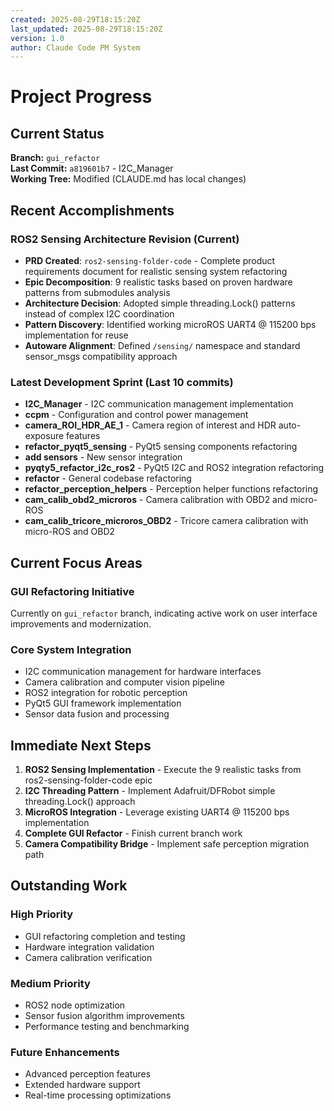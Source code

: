 ```yaml
---
created: 2025-08-29T18:15:20Z
last_updated: 2025-08-29T18:15:20Z
version: 1.0
author: Claude Code PM System
---
```


# Project Progress

## Current Status

**Branch:** `gui_refactor`  
**Last Commit:** `a819601b7` - I2C_Manager  
**Working Tree:** Modified (CLAUDE.md has local changes)  

## Recent Accomplishments

### ROS2 Sensing Architecture Revision (Current)
- **PRD Created**: `ros2-sensing-folder-code` - Complete product requirements document for realistic sensing system refactoring
- **Epic Decomposition**: 9 realistic tasks based on proven hardware patterns from submodules analysis
- **Architecture Decision**: Adopted simple threading.Lock() patterns instead of complex I2C coordination
- **Pattern Discovery**: Identified working microROS UART4 @ 115200 bps implementation for reuse
- **Autoware Alignment**: Defined `/sensing/` namespace and standard sensor_msgs compatibility approach

### Latest Development Sprint (Last 10 commits)
- **I2C_Manager** - I2C communication management implementation
- **ccpm** - Configuration and control power management 
- **camera_ROI_HDR_AE_1** - Camera region of interest and HDR auto-exposure features
- **refactor_pyqt5_sensing** - PyQt5 sensing components refactoring
- **add sensors** - New sensor integration
- **pyqty5_refactor_i2c_ros2** - PyQt5 I2C and ROS2 integration refactoring
- **refactor** - General codebase refactoring
- **refactor_perception_helpers** - Perception helper functions refactoring
- **cam_calib_obd2_microros** - Camera calibration with OBD2 and micro-ROS
- **cam_calib_tricore_microros_OBD2** - Tricore camera calibration with micro-ROS and OBD2

## Current Focus Areas

### GUI Refactoring Initiative
Currently on `gui_refactor` branch, indicating active work on user interface improvements and modernization.

### Core System Integration
- I2C communication management for hardware interfaces
- Camera calibration and computer vision pipeline
- ROS2 integration for robotic perception
- PyQt5 GUI framework implementation
- Sensor data fusion and processing

## Immediate Next Steps

1. **ROS2 Sensing Implementation** - Execute the 9 realistic tasks from ros2-sensing-folder-code epic
2. **I2C Threading Pattern** - Implement Adafruit/DFRobot simple threading.Lock() approach
3. **MicroROS Integration** - Leverage existing UART4 @ 115200 bps implementation
4. **Complete GUI Refactor** - Finish current branch work
5. **Camera Compatibility Bridge** - Implement safe perception migration path

## Outstanding Work

### High Priority
- GUI refactoring completion and testing
- Hardware integration validation
- Camera calibration verification

### Medium Priority  
- ROS2 node optimization
- Sensor fusion algorithm improvements
- Performance testing and benchmarking

### Future Enhancements
- Advanced perception features
- Extended hardware support
- Real-time processing optimizations